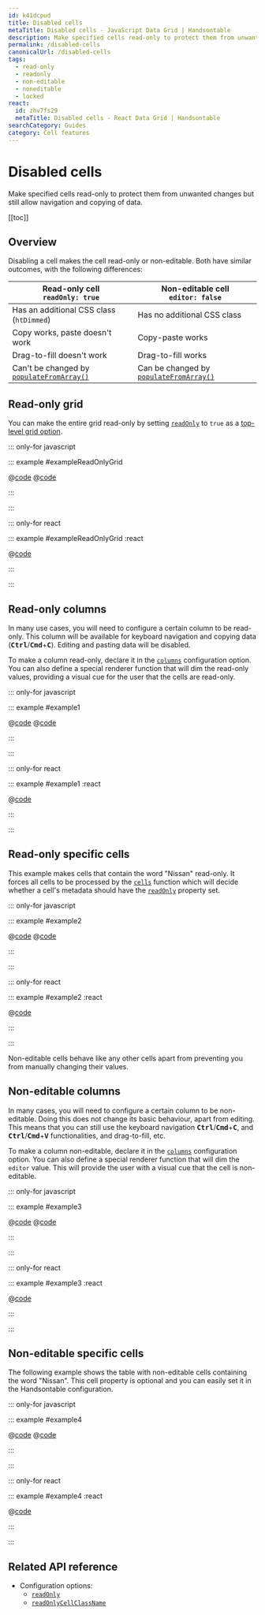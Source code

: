 ```yaml
---
id: k41dcpud
title: Disabled cells
metaTitle: Disabled cells - JavaScript Data Grid | Handsontable
description: Make specified cells read-only to protect them from unwanted changes but still allow navigation and copying of data.
permalink: /disabled-cells
canonicalUrl: /disabled-cells
tags:
  - read-only
  - readonly
  - non-editable
  - noneditable
  - locked
react:
  id: zhv7fs29
  metaTitle: Disabled cells - React Data Grid | Handsontable
searchCategory: Guides
category: Cell features
---
```


# Disabled cells

Make specified cells read-only to protect them from unwanted changes but still allow navigation and copying of data.

[[toc]]

## Overview

Disabling a cell makes the cell read-only or non-editable. Both have similar outcomes, with the following differences:

| Read-only cell<br>`readOnly: true`                                           | Non-editable cell<br>`editor: false`                                       |
|------------------------------------------------------------------------------| -------------------------------------------------------------------------- |
| Has an additional CSS class (`htDimmed`)                                     | Has no additional CSS class                                                |
| Copy works, paste doesn't work                                               | Copy-paste works                                                           |
| Drag-to-fill doesn't work                                                    | Drag-to-fill works                                                         |
| Can't be changed by [`populateFromArray()`](@/api/core.md#populatefromarray) | Can be changed by [`populateFromArray()`](@/api/core.md#populatefromarray) |

## Read-only grid

You can make the entire grid read-only by setting [`readOnly`](@/api/options.md#readonly) to `true` as a [top-level grid option](@/guides/getting-started/configuration-options/configuration-options.md#set-grid-options).

::: only-for javascript

::: example #exampleReadOnlyGrid

@[code](@/content/guides/cell-features/disabled-cells/javascript/exampleReadOnlyGrid.js)
@[code](@/content/guides/cell-features/disabled-cells/javascript/exampleReadOnlyGrid.ts)

:::

:::

::: only-for react

::: example #exampleReadOnlyGrid :react

@[code](@/content/guides/cell-features/disabled-cells/react/exampleReadOnlyGrid.jsx)

:::

:::

## Read-only columns

In many use cases, you will need to configure a certain column to be read-only. This column will be available for keyboard navigation and copying data (<kbd>**Ctrl**</kbd>/<kbd>**Cmd**</kbd>+<kbd>**C**</kbd>). Editing and pasting data will be disabled.

To make a column read-only, declare it in the [`columns`](@/api/options.md#columns) configuration option. You can also define a special renderer function that will dim the read-only values, providing a visual cue for the user that the cells are read-only.

::: only-for javascript

::: example #example1

@[code](@/content/guides/cell-features/disabled-cells/javascript/example1.js)
@[code](@/content/guides/cell-features/disabled-cells/javascript/example1.ts)

:::

:::

::: only-for react

::: example #example1 :react

@[code](@/content/guides/cell-features/disabled-cells/react/example1.jsx)

:::

:::

## Read-only specific cells

This example makes cells that contain the word "Nissan" read-only. It forces all cells to be processed by the [`cells`](@/api/options.md#cells) function which will decide whether a cell's metadata should have the [`readOnly`](@/api/options.md#readonly) property set.

::: only-for javascript

::: example #example2

@[code](@/content/guides/cell-features/disabled-cells/javascript/example2.js)
@[code](@/content/guides/cell-features/disabled-cells/javascript/example2.ts)

:::

:::

::: only-for react

::: example #example2 :react

@[code](@/content/guides/cell-features/disabled-cells/react/example2.jsx)

:::

:::

Non-editable cells behave like any other cells apart from preventing you from manually changing their values.

## Non-editable columns

In many cases, you will need to configure a certain column to be non-editable. Doing this does not change its basic behaviour, apart from editing. This means that you can still use the keyboard navigation <kbd>**Ctrl**</kbd>/<kbd>**Cmd**</kbd>+<kbd>**C**</kbd>, and <kbd>**Ctrl**</kbd>/<kbd>**Cmd**</kbd>+<kbd>**V**</kbd> functionalities, and drag-to-fill, etc.

To make a column non-editable, declare it in the [`columns`](@/api/options.md#columns) configuration option. You can also define a special renderer function that will dim the `editor` value. This will provide the user with a visual cue that the cell is non-editable.

::: only-for javascript

::: example #example3

@[code](@/content/guides/cell-features/disabled-cells/javascript/example3.js)
@[code](@/content/guides/cell-features/disabled-cells/javascript/example3.ts)

:::

:::

::: only-for react

::: example #example3 :react

@[code](@/content/guides/cell-features/disabled-cells/react/example3.jsx)

:::

:::

## Non-editable specific cells

The following example shows the table with non-editable cells containing the word "Nissan". This cell property is optional and you can easily set it in the Handsontable configuration.

::: only-for javascript

::: example #example4

@[code](@/content/guides/cell-features/disabled-cells/javascript/example4.js)
@[code](@/content/guides/cell-features/disabled-cells/javascript/example4.ts)

:::

:::

::: only-for react

::: example #example4 :react

@[code](@/content/guides/cell-features/disabled-cells/react/example4.jsx)

:::

:::

## Related API reference

- Configuration options:
  - [`readOnly`](@/api/options.md#readonly)
  - [`readOnlyCellClassName`](@/api/options.md#readonlycellclassname)
